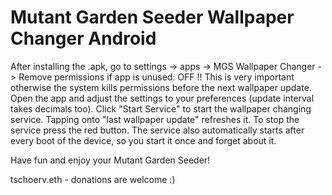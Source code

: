 # Mutant Garden Seeder Wallpaper Changer Android

After installing the .apk, go to settings -> apps -> MGS Wallpaper Changer -> Remove permissions if app is unused: OFF !!
This is very important otherwise the system kills permissions before the next wallpaper update.
Open the app and adjust the settings to your preferences (update interval takes decimals too).
Click "Start Service" to start the wallpaper changing service.
Tapping onto "last wallpaper update" refreshes it.
To stop the service press the red button.
The service also automatically starts after every boot of the device, so you start it once and forget about it.

Have fun and enjoy your Mutant Garden Seeder!

tschoerv.eth - donations are welcome :)
